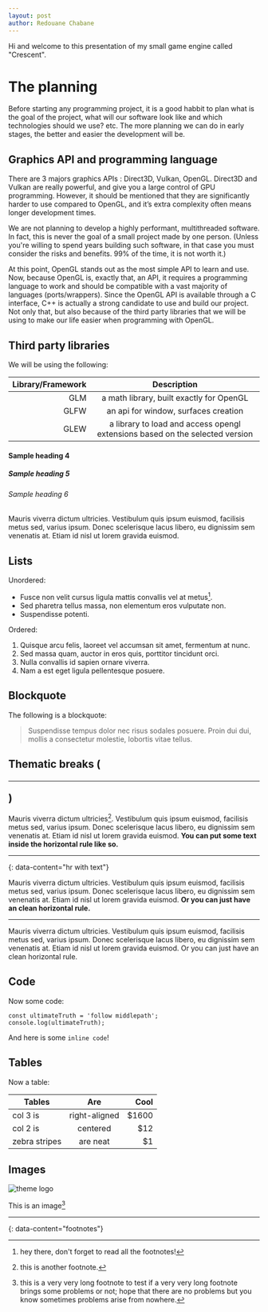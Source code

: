 ```yaml
---
layout: post
author: Redouane Chabane
---
```


Hi and welcome to this presentation of my small game engine called "Crescent".

# The planning

Before starting any programming project, it is a good habbit to plan what is the goal of the project, what will our software look like and which technologies should we use? etc.
The more planning we can do in early stages, the better and easier the development will be.

## Graphics API and programming language

There are 3 majors graphics APIs : Direct3D, Vulkan, OpenGL.
Direct3D and Vulkan are really powerful, and give you a large control of GPU programming. However, it should be mentioned that they are significantly harder to use compared to OpenGL, and it’s extra complexity often means longer development times.

We are not planning to develop a highly performant, multithreaded software. In fact, this is never the goal of a small project made by one person. (Unless you're willing to spend years building such software, in that case you must consider the risks and benefits. 99% of the time, it is not worth it.)

At this point, OpenGL stands out as the most simple API to learn and use.
Now, because OpenGL is, exactly that, an API, it requires a programming language to work and should be compatible with a vast majority of languages (ports/wrappers). 
Since the OpenGL API is available through a C interface, C++ is actually a strong candidate to use and build our project. Not only that, but also because of the third party libraries that we will be using to make our life easier when programming with OpenGL.

## Third party libraries

We will be using the following:

| Library/Framework | Description                                                                           |
| -----------------:|:-------------------------------------------------------------------------------------:|
| GLM               | a math library, built exactly for OpenGL |
| GLFW              | an api for window, surfaces creation     |
| GLEW              | a library to load and access opengl extensions based on the selected version  |

#### Sample heading 4
##### Sample heading 5
###### Sample heading 6

Mauris viverra dictum ultricies. Vestibulum quis ipsum euismod, facilisis metus sed, varius ipsum. Donec scelerisque lacus libero, eu dignissim sem venenatis at. Etiam id nisl ut lorem gravida euismod.

## Lists

Unordered:

- Fusce non velit cursus ligula mattis convallis vel at metus[^2].
- Sed pharetra tellus massa, non elementum eros vulputate non.
- Suspendisse potenti.

Ordered:

1. Quisque arcu felis, laoreet vel accumsan sit amet, fermentum at nunc.
2. Sed massa quam, auctor in eros quis, porttitor tincidunt orci.
3. Nulla convallis id sapien ornare viverra.
4. Nam a est eget ligula pellentesque posuere.

## Blockquote

The following is a blockquote:

> Suspendisse tempus dolor nec risus sodales posuere. Proin dui dui, mollis a consectetur molestie, lobortis vitae tellus.

## Thematic breaks (<hr>)

Mauris viverra dictum ultricies[^3]. Vestibulum quis ipsum euismod, facilisis metus sed, varius ipsum. Donec scelerisque lacus libero, eu dignissim sem venenatis at. Etiam id nisl ut lorem gravida euismod. **You can put some text inside the horizontal rule like so.**

---
{: data-content="hr with text"}

Mauris viverra dictum ultricies. Vestibulum quis ipsum euismod, facilisis metus sed, varius ipsum. Donec scelerisque lacus libero, eu dignissim sem venenatis at. Etiam id nisl ut lorem gravida euismod. **Or you can just have an clean horizontal rule.**

---

Mauris viverra dictum ultricies. Vestibulum quis ipsum euismod, facilisis metus sed, varius ipsum. Donec scelerisque lacus libero, eu dignissim sem venenatis at. Etiam id nisl ut lorem gravida euismod. Or you can just have an clean horizontal rule.

## Code

Now some code:

```
const ultimateTruth = 'follow middlepath';
console.log(ultimateTruth);
```

And here is some `inline code`!

## Tables

Now a table:

| Tables        | Are           | Cool  |
| ------------- |:-------------:| -----:|
| col 3 is      | right-aligned | $1600 |
| col 2 is      | centered      |   $12 |
| zebra stripes | are neat      |    $1 |

## Images

![theme logo](http://www.abhinavsaxena.com/images/abhinav.jpeg)

This is an image[^4]

---
{: data-content="footnotes"}

[^1]: this is a footnote. You should reach here if you click on the corresponding superscript number.
[^2]: hey there, don't forget to read all the footnotes!
[^3]: this is another footnote.
[^4]: this is a very very long footnote to test if a very very long footnote brings some problems or not; hope that there are no problems but you know sometimes problems arise from nowhere.
